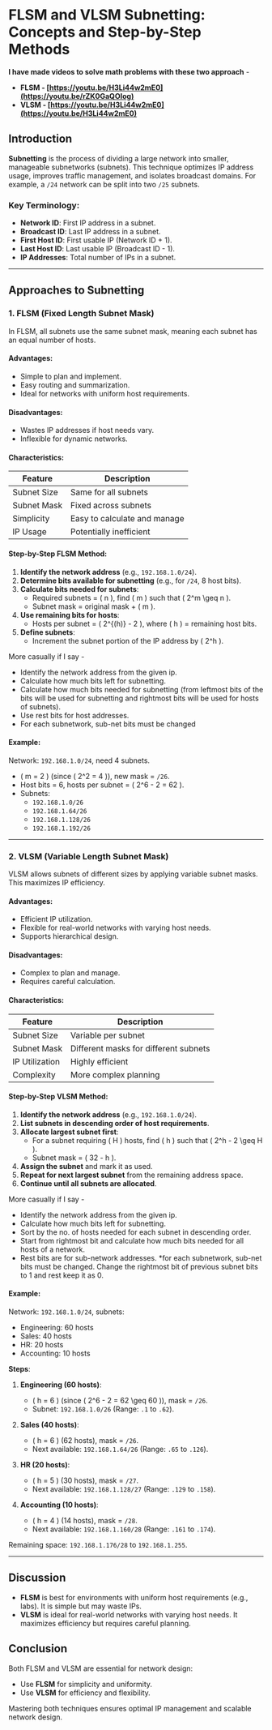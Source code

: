 # FLSM and VLSM Subnetting: Concepts and Step-by-Step Methods

 **I have made videos to solve math problems with these two approach** -
  - **FLSM - [https://youtu.be/H3Li44w2mE0](https://youtu.be/rZK0GaQOIog)**
  - **VLSM - [https://youtu.be/H3Li44w2mE0](https://youtu.be/H3Li44w2mE0)**

## Introduction

**Subnetting** is the process of dividing a large network into smaller, manageable subnetworks (subnets). This technique optimizes IP address usage, improves traffic management, and isolates broadcast domains. For example, a `/24` network can be split into two `/25` subnets.

### Key Terminology:
- **Network ID**: First IP address in a subnet.
- **Broadcast ID**: Last IP address in a subnet.
- **First Host ID**: First usable IP (Network ID + 1).
- **Last Host ID**: Last usable IP (Broadcast ID - 1).
- **IP Addresses**: Total number of IPs in a subnet.

---

## Approaches to Subnetting

### 1. FLSM (Fixed Length Subnet Mask)
In FLSM, all subnets use the same subnet mask, meaning each subnet has an equal number of hosts.

#### Advantages:
- Simple to plan and implement.
- Easy routing and summarization.
- Ideal for networks with uniform host requirements.

#### Disadvantages:
- Wastes IP addresses if host needs vary.
- Inflexible for dynamic networks.

#### Characteristics:
| Feature        | Description                          |
|----------------|--------------------------------------|
| Subnet Size    | Same for all subnets                 |
| Subnet Mask    | Fixed across subnets                 |
| Simplicity     | Easy to calculate and manage         |
| IP Usage       | Potentially inefficient              |

#### Step-by-Step FLSM Method:
1. **Identify the network address** (e.g., `192.168.1.0/24`).
2. **Determine bits available for subnetting** (e.g., for `/24`, 8 host bits).
3. **Calculate bits needed for subnets**:
   - Required subnets = \( n \), find \( m \) such that \( 2^m \geq n \).
   - Subnet mask = original mask + \( m \).
4. **Use remaining bits for hosts**:
   - Hosts per subnet = \( 2^{(h)} - 2 \), where \( h \) = remaining host bits.
5. **Define subnets**:
   - Increment the subnet portion of the IP address by \( 2^h \).


More casually if I say -
- Identify the network address from the given ip. 
- Calculate how much bits left for subnetting. 
- Calculate how much bits needed for subnetting (from leftmost bits of the bits will be used for subnetting and rightmost bits will be used for hosts of subnets). 
- Use rest bits for host addresses. 
- For each subnetwork, sub-net bits must be changed

#### Example:
Network: `192.168.1.0/24`, need 4 subnets.
- \( m = 2 \) (since \( 2^2 = 4 \)), new mask = `/26`.
- Host bits = 6, hosts per subnet = \( 2^6 - 2 = 62 \).
- Subnets:
  - `192.168.1.0/26`
  - `192.168.1.64/26`
  - `192.168.1.128/26`
  - `192.168.1.192/26`

---

### 2. VLSM (Variable Length Subnet Mask)
VLSM allows subnets of different sizes by applying variable subnet masks. This maximizes IP efficiency.

#### Advantages:
- Efficient IP utilization.
- Flexible for real-world networks with varying host needs.
- Supports hierarchical design.

#### Disadvantages:
- Complex to plan and manage.
- Requires careful calculation.

#### Characteristics:
| Feature        | Description                          |
|----------------|--------------------------------------|
| Subnet Size    | Variable per subnet                  |
| Subnet Mask    | Different masks for different subnets|
| IP Utilization | Highly efficient                     |
| Complexity     | More complex planning                |

#### Step-by-Step VLSM Method:
1. **Identify the network address** (e.g., `192.168.1.0/24`).
2. **List subnets in descending order of host requirements**.
3. **Allocate largest subnet first**:
   - For a subnet requiring \( H \) hosts, find \( h \) such that \( 2^h - 2 \geq H \).
   - Subnet mask = \( 32 - h \).
4. **Assign the subnet** and mark it as used.
5. **Repeat for next largest subnet** from the remaining address space.
6. **Continue until all subnets are allocated**.

More casually if I say -
- Identify the network address from the given ip. 
- Calculate how much bits left for subnetting. 
- Sort by the no. of hosts needed for each subnet in descending order. 
- Start from rightmost bit and calculate how much bits needed for all hosts of a network. 
- Rest bits are for sub-network addresses. 
*for each subnetwork, sub-net bits must be changed. Change the rightmost bit of previous subnet 
bits to 1 and rest keep it as 0.

#### Example:
Network: `192.168.1.0/24`, subnets:
- Engineering: 60 hosts
- Sales: 40 hosts
- HR: 20 hosts
- Accounting: 10 hosts

**Steps**:
1. **Engineering (60 hosts)**:
   - \( h = 6 \) (since \( 2^6 - 2 = 62 \geq 60 \)), mask = `/26`.
   - Subnet: `192.168.1.0/26` (Range: `.1` to `.62`).

2. **Sales (40 hosts)**:
   - \( h = 6 \) (62 hosts), mask = `/26`.
   - Next available: `192.168.1.64/26` (Range: `.65` to `.126`).

3. **HR (20 hosts)**:
   - \( h = 5 \) (30 hosts), mask = `/27`.
   - Next available: `192.168.1.128/27` (Range: `.129` to `.158`).

4. **Accounting (10 hosts)**:
   - \( h = 4 \) (14 hosts), mask = `/28`.
   - Next available: `192.168.1.160/28` (Range: `.161` to `.174`).

Remaining space: `192.168.1.176/28` to `192.168.1.255`.

---

## Discussion

- **FLSM** is best for environments with uniform host requirements (e.g., labs). It is simple but may waste IPs.
- **VLSM** is ideal for real-world networks with varying host needs. It maximizes efficiency but requires careful planning.

## Conclusion

Both FLSM and VLSM are essential for network design:
- Use **FLSM** for simplicity and uniformity.
- Use **VLSM** for efficiency and flexibility.

Mastering both techniques ensures optimal IP management and scalable network design.
